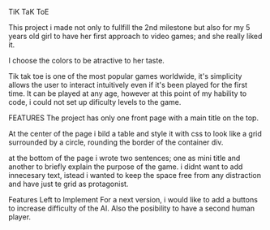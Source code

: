 TiK TaK ToE

This project i made not only to fullfill the 2nd milestone but also for my 5 years old girl to have her first approach to video games; and she really liked it.

I choose the colors to be atractive to her taste.

Tik tak toe is one of the most popular games worldwide,  it's simplicity allows the user to interact intuitively even if it's been played for the first time. It can be played at any age, however at this point of my hability to code, i could not set up dificulty levels to the game.

FEATURES
The project has only one front page with a main title on the top.

At the center of the page i bild a table and style it with css to look like a grid surrounded by a circle, rounding the border of the container div.

at the bottom of the page i wrote two sentences; one as mini title and another to briefly explain the purpose of the game. i didnt want to add innecesary text, istead i wanted to keep the space free from any distraction and have just te grid as protagonist.

Features Left to Implement
For a next version, i would like to add a buttons to increase difficulty of the AI.
Also the posibility to have a second human player.

